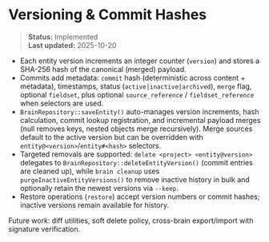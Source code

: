 # Versioning & Commit Hashes

> **Status:** Implemented  
> **Last updated:** 2025-10-20

- Each entity version increments an integer counter (`version`) and stores a SHA-256 hash of the canonical (merged) payload.  
- Commits add metadata: `commit` hash (deterministic across content + metadata), timestamps, status (`active|inactive|archived`), `merge` flag, optional `fieldset`, plus optional `source_reference` / `fieldset_reference` when selectors are used.  
- `BrainRepository::saveEntity()` auto-manages version increments, hash calculation, commit lookup registration, and incremental payload merges (null removes keys, nested objects merge recursively). Merge sources default to the active version but can be overridden with `entity@<version>`/`entity#<hash>` selectors.  
- Targeted removals are supported: `delete <project> <entity@version>` delegates to `BrainRepository::deleteEntityVersion()` (commit entries are cleaned up), while `brain cleanup` uses `purgeInactiveEntityVersions()` to remove inactive history in bulk and optionally retain the newest versions via `--keep`.  
- Restore operations (`restore`) accept version numbers or commit hashes; inactive versions remain available for history.

Future work: diff utilities, soft delete policy, cross-brain export/import with signature verification.
